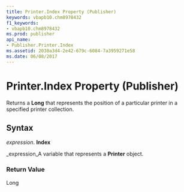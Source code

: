 ```yaml
---
title: Printer.Index Property (Publisher)
keywords: vbapb10.chm8978432
f1_keywords:
- vbapb10.chm8978432
ms.prod: publisher
api_name:
- Publisher.Printer.Index
ms.assetid: 2030a3d4-2e42-679c-6084-7a3959271e58
ms.date: 06/08/2017
---
```



# Printer.Index Property (Publisher)

Returns a **Long** that represents the position of a particular printer in a specified printer collection.


## Syntax

 _expression_. **Index**

 _expression_A variable that represents a **Printer** object.


### Return Value

Long


